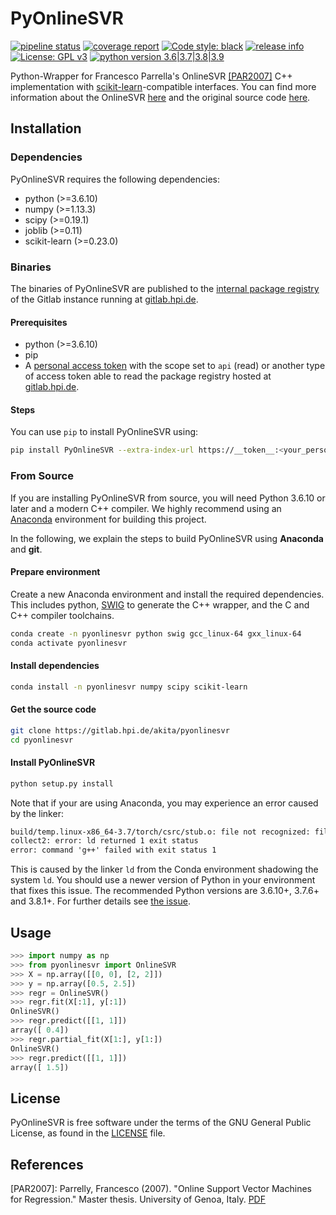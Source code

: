 # PyOnlineSVR

[![pipeline status](https://gitlab.hpi.de/akita/pyonlinesvr/badges/main/pipeline.svg)](https://gitlab.hpi.de/akita/pyonlinesvr/-/commits/main)
[![coverage report](https://gitlab.hpi.de/akita/pyonlinesvr/badges/main/coverage.svg)](https://gitlab.hpi.de/akita/pyonlinesvr/-/commits/main)
[![Code style: black](https://img.shields.io/badge/code%20style-black-000000.svg)](https://github.com/psf/black)
[![release info](https://img.shields.io/badge/Release-0.0.1-blue)](https://gitlab.hpi.de/akita/bp2020fn1/timeeval/-/releases/v0.0.1)
[![License: GPL v3](https://img.shields.io/badge/License-GPLv3-blue.svg)](https://www.gnu.org/licenses/gpl-3.0)
[![python version 3.6|3.7|3.8|3.9](https://img.shields.io/badge/python-3.6%20%7C%203.7%20%7C%203.8%20%7C%203.9-blue)](#)

Python-Wrapper for Francesco Parrella's OnlineSVR [[PAR2007]](#PAR2007) C++ implementation with [scikit-learn](https://sklearn.org/)-compatible interfaces.
You can find more information about the OnlineSVR [here](http://onlinesvr.altervista.org/) and the original source code [here](https://github.com/fp2556/onlinesvr/tree/master/c%2B%2B).

## Installation

### Dependencies

PyOnlineSVR requires the following dependencies:

- python (>=3.6.10)
- numpy (>=1.13.3)
- scipy (>=0.19.1)
- joblib (>=0.11)
- scikit-learn (>=0.23.0)

### Binaries

The binaries of PyOnlineSVR are published to the [internal package registry](https://gitlab.hpi.de/akita/pyonlinesvr/-/packages) of the Gitlab instance running at [gitlab.hpi.de](https://gitlab.hpi.de/).

#### Prerequisites

- python (>=3.6.10)
- pip
- A [personal access token](https://gitlab.hpi.de/help/user/profile/personal_access_tokens.md) with the scope set to `api` (read) or another type of access token able to read the package registry hosted at [gitlab.hpi.de](https://gitlab.hpi.de/).

#### Steps

You can use `pip` to install PyOnlineSVR using:

```sh
pip install PyOnlineSVR --extra-index-url https://__token__:<your_personal_token>@gitlab.hpi.de/api/v4/projects/4434/packages/pypi/simple
```

### From Source

If you are installing PyOnlineSVR from source, you will need Python 3.6.10 or later and a modern C++ compiler.
We highly recommend using an [Anaconda](https://www.anaconda.com/products/individual#download-section) environment for building this project.

In the following, we explain the steps to build PyOnlineSVR using **Anaconda** and **git**.

#### Prepare environment

Create a new Anaconda environment and install the required dependencies.
This includes python, [SWIG](http://swig.org/) to generate the C++ wrapper, and the C and C++ compiler toolchains.

```bash
conda create -n pyonlinesvr python swig gcc_linux-64 gxx_linux-64
conda activate pyonlinesvr
```

#### Install dependencies

```bash
conda install -n pyonlinesvr numpy scipy scikit-learn
```

#### Get the source code

```bash
git clone https://gitlab.hpi.de/akita/pyonlinesvr
cd pyonlinesvr
```

#### Install PyOnlineSVR

```bash
python setup.py install
```

Note that if your are using Anaconda, you may experience an error caused by the linker:

```txt
build/temp.linux-x86_64-3.7/torch/csrc/stub.o: file not recognized: file format not recognized
collect2: error: ld returned 1 exit status
error: command 'g++' failed with exit status 1
```

This is caused by the linker `ld` from the Conda environment shadowing the system `ld`.
You should use a newer version of Python in your environment that fixes this issue.
The recommended Python versions are 3.6.10+, 3.7.6+ and 3.8.1+.
For further details see [the issue](https://github.com/ContinuumIO/anaconda-issues/issues/11152).

## Usage

```python
>>> import numpy as np
>>> from pyonlinesvr import OnlineSVR
>>> X = np.array([[0, 0], [2, 2]])
>>> y = np.array([0.5, 2.5])
>>> regr = OnlineSVR()
>>> regr.fit(X[:1], y[:1])
OnlineSVR()
>>> regr.predict([[1, 1]])
array([ 0.4])
>>> regr.partial_fit(X[1:], y[1:])
OnlineSVR()
>>> regr.predict([[1, 1]])
array([ 1.5])
```

## License

PyOnlineSVR is free software under the terms of the GNU General Public License, as found in the [LICENSE](./LICENSE) file.

## References

<a name="PAR2007">[PAR2007]</a>: Parrelly, Francesco (2007). "Online Support Vector Machines for Regression." Master thesis. University of Genoa, Italy. [PDF](http://onlinesvr.altervista.org/Research/Online%20Support%20Vector%20Regression%20(Parrella%20F.)%20[2007].pdf)
